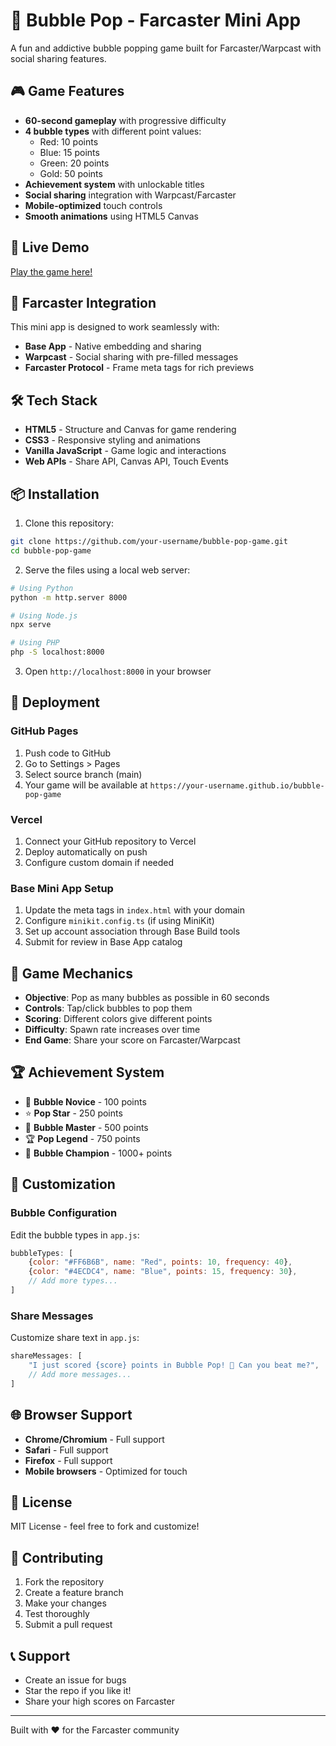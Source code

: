 # 🫧 Bubble Pop - Farcaster Mini App

A fun and addictive bubble popping game built for Farcaster/Warpcast with social sharing features.

## 🎮 Game Features

- **60-second gameplay** with progressive difficulty
- **4 bubble types** with different point values:
  - Red: 10 points
  - Blue: 15 points  
  - Green: 20 points
  - Gold: 50 points
- **Achievement system** with unlockable titles
- **Social sharing** integration with Warpcast/Farcaster
- **Mobile-optimized** touch controls
- **Smooth animations** using HTML5 Canvas

## 🚀 Live Demo

[Play the game here!](https://your-username.github.io/bubble-pop-game)

## 📱 Farcaster Integration

This mini app is designed to work seamlessly with:
- **Base App** - Native embedding and sharing
- **Warpcast** - Social sharing with pre-filled messages
- **Farcaster Protocol** - Frame meta tags for rich previews

## 🛠️ Tech Stack

- **HTML5** - Structure and Canvas for game rendering
- **CSS3** - Responsive styling and animations
- **Vanilla JavaScript** - Game logic and interactions
- **Web APIs** - Share API, Canvas API, Touch Events

## 📦 Installation

1. Clone this repository:
```bash
git clone https://github.com/your-username/bubble-pop-game.git
cd bubble-pop-game
```

2. Serve the files using a local web server:
```bash
# Using Python
python -m http.server 8000

# Using Node.js
npx serve

# Using PHP
php -S localhost:8000
```

3. Open `http://localhost:8000` in your browser

## 🚀 Deployment

### GitHub Pages
1. Push code to GitHub
2. Go to Settings > Pages
3. Select source branch (main)
4. Your game will be available at `https://your-username.github.io/bubble-pop-game`

### Vercel
1. Connect your GitHub repository to Vercel
2. Deploy automatically on push
3. Configure custom domain if needed

### Base Mini App Setup
1. Update the meta tags in `index.html` with your domain
2. Configure `minikit.config.ts` (if using MiniKit)
3. Set up account association through Base Build tools
4. Submit for review in Base App catalog

## 🎯 Game Mechanics

- **Objective**: Pop as many bubbles as possible in 60 seconds
- **Controls**: Tap/click bubbles to pop them
- **Scoring**: Different colors give different points
- **Difficulty**: Spawn rate increases over time
- **End Game**: Share your score on Farcaster/Warpcast

## 🏆 Achievement System

- 🫧 **Bubble Novice** - 100 points
- ⭐ **Pop Star** - 250 points
- 🎯 **Bubble Master** - 500 points
- 🏆 **Pop Legend** - 750 points
- 👑 **Bubble Champion** - 1000+ points

## 🔧 Customization

### Bubble Configuration
Edit the bubble types in `app.js`:
```javascript
bubbleTypes: [
    {color: "#FF6B6B", name: "Red", points: 10, frequency: 40},
    {color: "#4ECDC4", name: "Blue", points: 15, frequency: 30},
    // Add more types...
]
```

### Share Messages
Customize share text in `app.js`:
```javascript
shareMessages: [
    "I just scored {score} points in Bubble Pop! 🫧 Can you beat me?",
    // Add more messages...
]
```

## 🌐 Browser Support

- **Chrome/Chromium** - Full support
- **Safari** - Full support  
- **Firefox** - Full support
- **Mobile browsers** - Optimized for touch

## 📄 License

MIT License - feel free to fork and customize!

## 🤝 Contributing

1. Fork the repository
2. Create a feature branch
3. Make your changes
4. Test thoroughly
5. Submit a pull request

## 📞 Support

- Create an issue for bugs
- Star the repo if you like it!
- Share your high scores on Farcaster

---

Built with ❤️ for the Farcaster community
